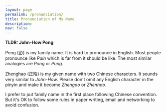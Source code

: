 ```yaml
---
layout: page
permalink: /pronunciation/
title: Pronunciation of My Name
description: 
nav: false
---
```


<!--
<script src="{{ '/assets/js/sound.js' | relative_url }}"></script>

<h1>
<a id="soundPlay" href="#"><i class="fa fa-volume-up"></i></a>
</h1>
<br>
-->

**TLDR: John-How Pong**

Peng (彭) is my family name. It is hard to pronounce in English. 
Most people pronounce like *Pain* which is far from it should be like.
The most similar analogies are *Pong* or *Pung*. 

Zhenghao (正皓) is my given name with two Chinese characters.
It sounds very similar to *John-How*. 
Please don't omit any English character in the pinyin and make it become *Zhengao* or *Zhenhao*.

I prefer to put family name in the first place following Chinese convention.
But it's OK to follow some rules in paper writing, email and networking to avoid confusion.

